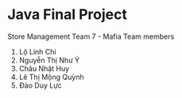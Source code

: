 # Java Final Project
Store Management
Team 7 - Mafia
Team members
1. Lộ Linh Chi
2. Nguyễn Thị Như Ý
3. Châu Nhật Huy
4. Lê Thị Mộng Quỳnh
5. Đào Duy Lực
